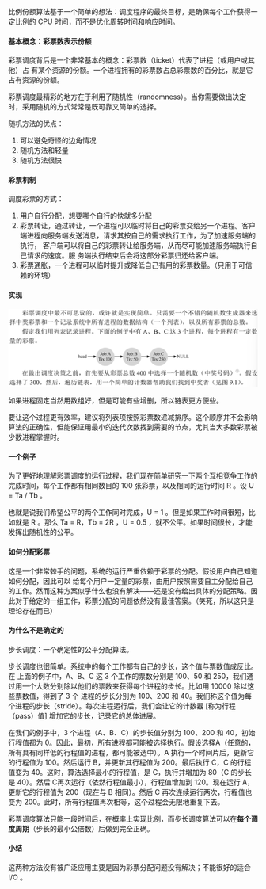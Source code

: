 比例份额算法基于一个简单的想法：调度程序的最终目标，是确保每个工作获得一定比例的 CPU 时间，而不是优化周转时间和响应时间。

#### 基本概念：彩票数表示份额

彩票调度背后是一个非常基本的概念：彩票数（ticket）代表了进程（或用户或其他）占 有某个资源的份额。一个进程拥有的彩票数占总彩票数的百分比，就是它占有资源的份额。

彩票调度最精彩的地方在于利用了随机性（randomness）。当你需要做出决定时，采用随机的方式常常是既可靠又简单的选择。

随机方法的优点：

1. 可以避免奇怪的边角情况
2. 随机方法和轻量
3. 随机方法很快

#### 彩票机制

调度彩票的方式：

1. 用户自行分配，想要哪个自行的快就多分配
2. 彩票转让，通过转让，一个进程可以临时将自己的彩票交给另一个进程。客户端进程向服务端发送消息，请求其按自己的需求执行工作，为了加速服务端的执行， 客户端可以将自己的彩票转让给服务端，从而尽可能加速服务端执行自己请求的速度。服 务端执行结束后会将这部分彩票归还给客户端。
3. 彩票通胀，一个进程可以临时提升或降低自己有用的彩票数量。（只用于可信赖的环境）

#### 实现

![image-20220321145019307](../res/image-20220321145019307.png)

如果进程固定当然用数组好，但是可能有些增删，所以链表更方便些。

要让这个过程更有效率，建议将列表项按照彩票数递减排序。这个顺序并不会影响算法的正确性，但能保证用最小的迭代次数找到需要的节点，尤其当大多数彩票被少数进程掌握时。

#### 一个例子

为了更好地理解彩票调度的运行过程，我们现在简单研究一下两个互相竞争工作的完成时间，每个工作都有相同数目的 100 张彩票，以及相同的运行时间 R 。设 U = Ta / Tb 。

也就是说我们希望公平的两个工作同时完成，U = 1 。但是如果工作时间很短，比如就是 R 。那么 Ta = R，Tb = 2R ，U = 0.5 ，就不公平。如果时间很长，才能发挥出随机性的公平。

#### 如何分配彩票

这是一个非常棘手的问题，系统的运行严重依赖于彩票的分配。假设用户自己知道如何分配，因此可以 给每个用户一定量的彩票，由用户按照需要自主分配给自己的工作。然而这种方案似乎什么也没有解决——还是没有给出具体的分配策略。因此对于给定的一组工作，彩票分配的问题依然没有最佳答案。（笑死，所以这只是理论存在而已）

#### 为什么不是确定的

步长调度：一个确定性的公平分配算法。

步长调度也很简单。系统中的每个工作都有自己的步长，这个值与票数值成反比。在 上面的例子中，A、B、C 这 3 个工作的票数分别是 100、50 和 250，我们通过用一个大数分别除以他们的票数来获得每个进程的步长。比如用 10000 除以这些票数值，得到了 3 个 进程的步长分别为 100、200 和 40。我们称这个值为每个进程的步长（stride）。每次进程运行后，我们会让它的计数器 [称为行程（pass）值] 增加它的步长，记录它的总体进展。

在我们的例子中，3 个进程（A、B、C）的步长值分别为 100、200 和 40，初始行程值都为 0。因此，最初，所有进程都可能被选择执行。假设选择A（任意的，所有具有同样低的行程值的进程，都可能被选中）。A 执行一个时间片后，更新它的行程值为 100。然后运行 B，并更新其行程值为 200。最后执行 C，C 的行程值变为 40。这时，算法选择最小的行程值，是 C，执行并增加为 80（C 的步长是 40）。然后 C再次运行（依然行程值最小），行程值增加到 120。现在运行 A，更新它的行程值为 200（现在与 B 相同）。然后 C 再次连续运行两次，行程值也变为 200。此时，所有行程值再次相等，这个过程会无限地重复下去。

彩票调度算法只能一段时间后，在概率上实现比例，而步长调度算法可以在**每个调度周期**（步长的最小公倍数）后做到完全正确。

#### 小结

这两种方法没有被广泛应用主要是因为彩票分配问题没有解决；不能很好的适合 I/O 。